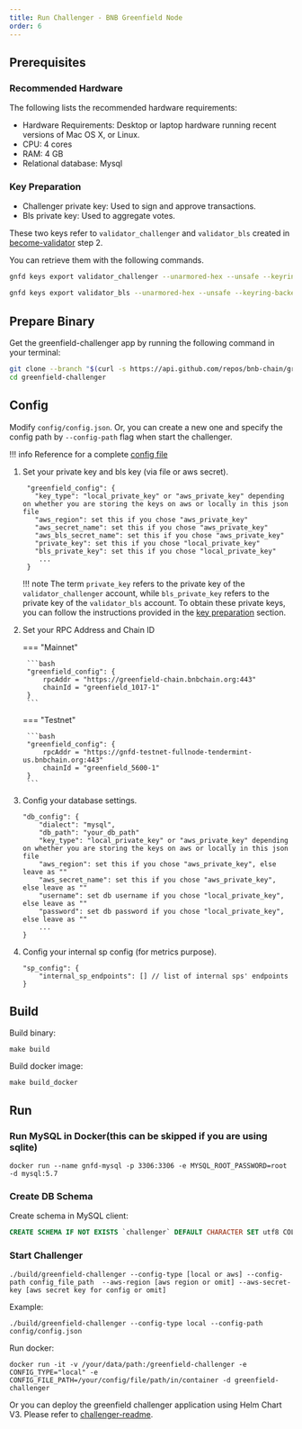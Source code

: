 ```yaml
---
title: Run Challenger - BNB Greenfield Node
order: 6
---
```


## Prerequisites

### Recommended Hardware

The following lists the recommended hardware requirements:
- Hardware Requirements: Desktop or laptop hardware running recent versions of Mac OS X, or Linux.
- CPU: 4 cores
- RAM: 4 GB
- Relational database: Mysql

### Key Preparation
- Challenger private key: Used to sign and approve transactions.
- Bls private key: Used to aggregate votes.

These two keys refer to `validator_challenger` and `validator_bls` created in [become-validator](become-validator.md) step 2.

You can retrieve them with the following commands.
```bash
gnfd keys export validator_challenger --unarmored-hex --unsafe --keyring-backend test

gnfd keys export validator_bls --unarmored-hex --unsafe --keyring-backend test
```

## Prepare Binary

Get the greenfield-challenger app by running the following command in your terminal:

```bash
git clone --branch "$(curl -s https://api.github.com/repos/bnb-chain/greenfield-challenger/releases/latest  | jq -r '.tag_name')" https://github.com/bnb-chain/greenfield-challenger.git
cd greenfield-challenger
```

## Config

Modify `config/config.json`. Or, you can create a new one and specify the config path by `--config-path` flag when start the challenger.

!!! info
    Reference for a complete [config file](https://github.com/bnb-chain/bnb-chain-charts/blob/master/gnfd-challenger-testnet-values/values.yaml#L4)

1. Set your private key and bls key (via file or aws secret).

    ```
     "greenfield_config": {
       "key_type": "local_private_key" or "aws_private_key" depending on whether you are storing the keys on aws or locally in this json file
       "aws_region": set this if you chose "aws_private_key"
       "aws_secret_name": set this if you chose "aws_private_key"
       "aws_bls_secret_name": set this if you chose "aws_private_key"
       "private_key": set this if you chose "local_private_key"
       "bls_private_key": set this if you chose "local_private_key" 
        ...
     }
    ```

    !!! note
        The term `private_key` refers to the private key of the `validator_challenger` account, while `bls_private_key` refers
        to the private key of the `validator_bls` account. To obtain these private keys, you can follow the instructions
        provided in the [key preparation](#key-preparation) section.

2. Set your RPC Address and Chain ID 

    === "Mainnet"

        ```bash
        "greenfield_config": {
            rpcAddr = "https://greenfield-chain.bnbchain.org:443"
            chainId = "greenfield_1017-1"
        }
        ```

    === "Testnet"

        ```bash
        "greenfield_config": {
            rpcAddr = "https://gnfd-testnet-fullnode-tendermint-us.bnbchain.org:443"
            chainId = "greenfield_5600-1"
        }
        ```

3. Config your database settings.

    ```
    "db_config": {
        "dialect": "mysql",
        "db_path": "your_db_path"
        "key_type": "local_private_key" or "aws_private_key" depending on whether you are storing the keys on aws or locally in this json file
        "aws_region": set this if you chose "aws_private_key", else leave as ""
        "aws_secret_name": set this if you chose "aws_private_key", else leave as ""
        "username": set db username if you chose "local_private_key", else leave as ""
        "password": set db password if you chose "local_private_key", else leave as ""
        ...
    }
    ```

4. Config your internal sp config (for metrics purpose).

    ```
    "sp_config": {
        "internal_sp_endpoints": [] // list of internal sps' endpoints
    }
    ```

## Build

Build binary:

```shell
make build
```

Build docker image:

```shell
make build_docker
```

## Run

### Run MySQL in Docker(this can be skipped if you are using sqlite)

```shell
docker run --name gnfd-mysql -p 3306:3306 -e MYSQL_ROOT_PASSWORD=root -d mysql:5.7
```

### Create DB Schema

Create schema in MySQL client:

```sql
CREATE SCHEMA IF NOT EXISTS `challenger` DEFAULT CHARACTER SET utf8 COLLATE utf8_unicode_ci;
```

### Start Challenger

```shell
./build/greenfield-challenger --config-type [local or aws] --config-path config_file_path  --aws-region [aws region or omit] --aws-secret-key [aws secret key for config or omit]
```

Example:
```shell
./build/greenfield-challenger --config-type local --config-path config/config.json
```

Run docker:
```shell
docker run -it -v /your/data/path:/greenfield-challenger -e CONFIG_TYPE="local" -e CONFIG_FILE_PATH=/your/config/file/path/in/container -d greenfield-challenger
```

Or you can deploy the greenfield challenger application using Helm Chart V3. Please refer to [challenger-readme](https://github.com/bnb-chain/greenfield/blob/master/deployment/helm/challenger-readme.md).
